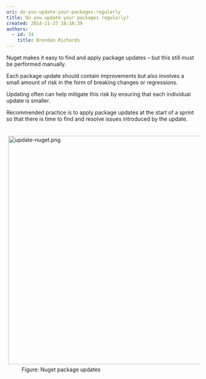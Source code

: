 ```yaml
---
uri: do-you-update-your-packages-regularly
title: Do you update your packages regularly?
created: 2014-11-27 18:18:39
authors:
  - id: 34
    title: Brendan Richards
---
```





<span class='intro'> <p class="p1">Nuget makes it easy to find and apply package updates – but this still must be performed manually.</p><p class="p1">Each package update should contain improvements but also involves a small amount of risk in the form of breaking changes or regressions.</p><p class="p1">Updating often can help mitigate this risk by ensuring that each individual update is smaller.</p><p class="p1">Recommended practice is to apply package updates at the start of a sprint so that there is time to find and resolve issues introduced by the update.​</p> </span>

<dl class="image"><dt>​​<img src="/PublishingImages/update-nuget.png" alt="update-nuget.png" style="margin&#58;5px;width&#58;600px;" /></dt><dd>Figure&#58; Nuget package updates</dd></dl>​


